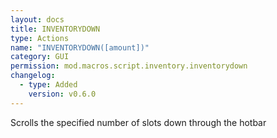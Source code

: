 ```yaml
---
layout: docs
title: INVENTORYDOWN
type: Actions
name: "INVENTORYDOWN([amount])"
category: GUI
permission: mod.macros.script.inventory.inventorydown
changelog:
  - type: Added
    version: v0.6.0
---
```

Scrolls the specified number of slots down through the hotbar
